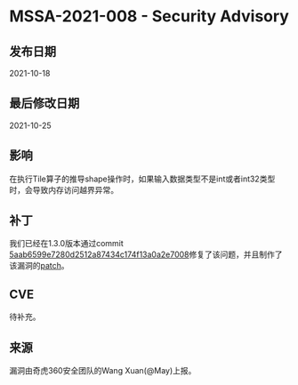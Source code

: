 # MSSA-2021-008 - Security Advisory

## 发布日期

2021-10-18

## 最后修改日期

2021-10-25

## 影响

在执行Tile算子的推导shape操作时，如果输入数据类型不是int或者int32类型时，会导致内存访问越界异常。

## 补丁

我们已经在1.3.0版本通过commit [5aab6599e7280d2512a87434c174f13a0a2e7008](https://gitee.com/mindspore/mindspore/commit/5aab6599e7280d2512a87434c174f13a0a2e7008)修复了该问题，并且制作了该漏洞的[patch](https://gitee.com/mindspore/community/blob/master/security/cve_patch/mssa-2021-008.patch)。

## CVE

待补充。

## 来源

漏洞由奇虎360安全团队的Wang Xuan(@May)上报。
